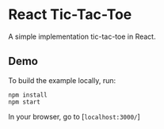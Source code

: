 React Tic-Tac-Toe
=================

A simple implementation tic-tac-toe in React.

## Demo
To build the example locally, run:

```
npm install
npm start
```

In your browser, go to [`localhost:3000/`]
